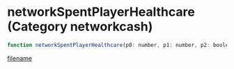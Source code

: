 # networkSpentPlayerHealthcare (Category networkcash)

```js
function networkSpentPlayerHealthcare(p0: number, p1: number, p2: boolean, p3: boolean): void
```

[filename](networkSpentPlayerHealthcare_m.md ':include')